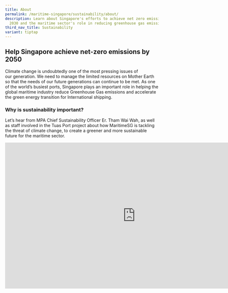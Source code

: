 ```yaml
---
title: About
permalink: /maritime-singapore/sustainability/about/
description: Learn about Singapore's efforts to achieve net zero emissions by
  2030 and the maritime sector's role in reducing greenhouse gas emissions.
third_nav_title: Sustainability
variant: tiptap
---
```

<h2>Help Singapore achieve net-zero emissions by 2050</h2>
<p>Climate change is undoubtedly one of the most pressing issues of our&nbsp;generation.
We need to manage the limited resources on Mother Earth so that the needs
of our future generations can continue to be met. As one of the world’s
busiest ports, Singapore plays an important role in helping the global
maritime industry reduce Greenhouse Gas emissions and accelerate the green
energy transition for International shipping.</p>
<h3>Why is sustainability important?</h3>
<p>Let’s hear from MPA&nbsp;Chief Sustainability Officer Er. Tham Wai Wah,
as well as staff involved in the Tuas Port project about how&nbsp;MaritimeSG&nbsp;is
tackling the threat of&nbsp;climate change, to create a greener and more&nbsp;sustainable
future for the&nbsp;maritime&nbsp;sector.</p>
<div class="iframe-wrapper">
<iframe style="border:none;overflow:hidden" height="480" width="854" allowfullscreen="true" frameborder="0" src="https://www.facebook.com/plugins/video.php?height=314&amp;href=https%3A%2F%2Fwww.facebook.com%2FMPA.SG%2Fvideos%2F355910216074315%2F&amp;show_text=false&amp;width=560&amp;t=0"></iframe>
</div>
<p></p>